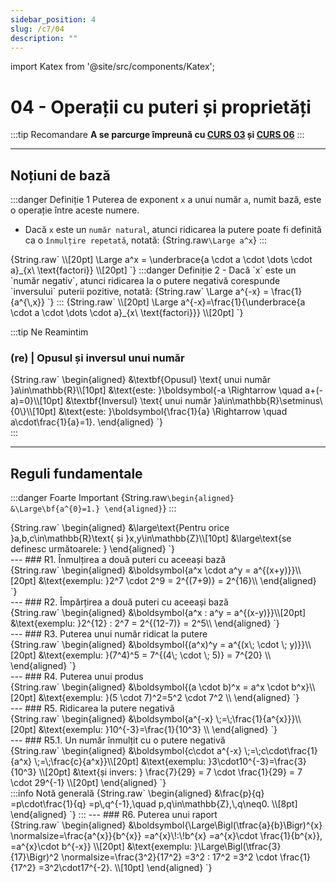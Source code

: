 ```yaml
---
sidebar_position: 4
slug: /c7/04
description: ""
---
```


import Katex from '@site/src/components/Katex';

# 04 - Operații cu puteri și proprietăți

:::tip Recomandare
**A se parcurge împreună cu [CURS 03](03.mdx) și [CURS 06](/docs/c6/06.md)**
:::

---

## Noțiuni de bază
:::danger Definiție 1
Puterea de exponent `x` a unui număr `a`, numit bază, este o operație între aceste numere. 
- Dacă `x` este un `număr natural`, atunci ridicarea la putere poate fi definită ca o `înmulțire repetată`, notată:
<Katex>{String.raw`\Large a^x`}</Katex>
:::
<Katex>
{String.raw`
\\[20pt]
\Large a^x = \underbrace{a \cdot a \cdot \dots \cdot a}_{x\ \text{factori}}
\\[20pt]
`}
</Katex>
:::danger Definiție 2
- Dacă `x` este un `număr negativ`, atunci ridicarea la o putere negativă corespunde `inversului` puterii pozitive, notată:
  <Katex>{String.raw`
    \Large a^{-x} = \frac{1}{a^{\,x}}
  `}</Katex>
:::

<Katex>
{String.raw`
\\[20pt]
\Large a^{-x}=\frac{1}{\underbrace{a \cdot a \cdot \dots \cdot a}_{x\ \text{factori}}}
\\[20pt]
`}
</Katex>

:::tip Ne Reamintim
### (re) | Opusul și inversul unui număr
<div style={{ display: 'flex', gap: '2rem', flexWrap: 'wrap' }}>
<Katex>{String.raw`
\begin{aligned}
&\textbf{Opusul} \text{ unui număr }a\in\mathbb{R}\\[10pt]
&\text{este: }\boldsymbol{-a \Rightarrow \quad a+(-a)=0}\\[10pt]
&\textbf{Inversul} \text{ unui număr }a\in\mathbb{R}\setminus\{0\}\\[10pt]
&\text{este: }\boldsymbol{\frac{1}{a} \Rightarrow \quad a\cdot\frac{1}{a}=1}.
\end{aligned}
`}</Katex>
</div>
:::



---

## Reguli fundamentale
:::danger Foarte Important
<Katex>
{String.raw`
\begin{aligned}
&\Large\bf{a^{0}=1.}
\end{aligned}
`}
</Katex>
:::

<div style={{ display: 'flex', gap: '2rem', flexWrap: 'wrap' }}>
<Katex>
{String.raw`
\begin{aligned}
&\large\text{Pentru orice }a,b,c\in\mathbb{R}\text{ și }x,y\in\mathbb{Z}\\[10pt]
&\large\text{se definesc următoarele: }
\end{aligned}
`}
</Katex>
</div>
---
### R1. Înmulțirea a două puteri cu aceeași bază
<div style={{ display: 'flex', gap: '2rem', flexWrap: 'wrap' }}>
<Katex>
{String.raw`
\begin{aligned}
&\boldsymbol{a^x \cdot a^y = a^{(x+y)}}\\[20pt]
&\text{exemplu: }2^7 \cdot 2^9 = 2^{(7+9)} = 2^{16}\\
\end{aligned}
`}
</Katex>
</div>
---
### R2. Împărțirea a două puteri cu aceeași bază
<div style={{ display: 'flex', gap: '2rem', flexWrap: 'wrap' }}>
<Katex>
{String.raw`
\begin{aligned}
&\boldsymbol{a^x : a^y = a^{(x-y)}}\\[20pt]
&\text{exemplu: }2^{12} : 2^7 = 2^{(12-7)} = 2^5\\
\end{aligned}
`}
</Katex>
</div>
---
### R3. Puterea unui număr ridicat la putere
<div style={{ display: 'flex', gap: '2rem', flexWrap: 'wrap' }}>
<Katex>
{String.raw`
\begin{aligned}
&\boldsymbol{(a^x)^y = a^{(x\; \cdot \; y)}}\\[20pt]
&\text{exemplu: }(7^4)^5 = 7^{(4\; \cdot \; 5)} = 7^{20} \\
\end{aligned}
`}
</Katex>
</div>
---
### R4. Puterea unui produs
<div style={{ display: 'flex', gap: '2rem', flexWrap: 'wrap' }}>
<Katex>
{String.raw`
\begin{aligned}
&\boldsymbol{(a \cdot b)^x = a^x \cdot b^x}\\[20pt]
&\text{exemplu: }(5 \cdot 7)^2=5^2 \cdot 7^2 \\
\end{aligned}
`}
</Katex>
</div>
---
### R5. Ridicarea la putere negativă
<div style={{ display: 'flex', gap: '2rem', flexWrap: 'wrap' }}>
<Katex>
{String.raw`
\begin{aligned}
&\boldsymbol{a^{-x} \;=\;\frac{1}{a^{x}}}\\[20pt] 
&\text{exemplu: }10^{-3}=\frac{1}{10^3} \\
\end{aligned}
`}
</Katex>
</div>
---
### R5.1. Un număr înmulțit cu o putere negativă
<div style={{ display: 'flex', gap: '2rem', flexWrap: 'wrap' }}>
<Katex>
{String.raw`
\begin{aligned}
&\boldsymbol{c\cdot a^{-x}
\;=\;c\cdot\frac{1}{a^x}
\;=\;\frac{c}{a^x}}\\[20pt]
&\text{exemplu: }3\cdot10^{-3}=\frac{3}{10^3} \\[20pt]
&\text{și invers: } \frac{7}{29} = 7 \cdot \frac{1}{29} = 7 \cdot 29^{-1} \\[20pt]
\end{aligned}
`}
</Katex>
</div>
:::info Notă generală
<Katex>
{String.raw`
\begin{aligned}
&\frac{p}{q}
=p\cdot\frac{1}{q}
=p\,q^{-1},\quad p,q\in\mathbb{Z},\,q\neq0. \\[8pt]
\end{aligned}
`}
</Katex>
:::
---
### R6. Puterea unui raport
<div style={{ display: 'flex', gap: '2rem', flexWrap: 'wrap' }}>
<Katex>
{String.raw`
\begin{aligned}
&\boldsymbol{\Large\Bigl(\tfrac{a}{b}\Bigr)^{x}
\normalsize=\frac{a^{x}}{b^{x}}
=a^{x}\!:\!b^{x}
=a^{x}\cdot \frac{1}{b^{x}},
=a^{x}\cdot b^{-x}} \\[20pt]
&\text{exemplu: }\Large\Bigl(\tfrac{3}{17}\Bigr)^2
\normalsize=\frac{3^2}{17^2}
=3^2 : 17^2
=3^2 \cdot \frac{1}{17^2}
=3^2\cdot17^{-2}. \\[10pt]
\end{aligned}
`}
</Katex>
</div>


